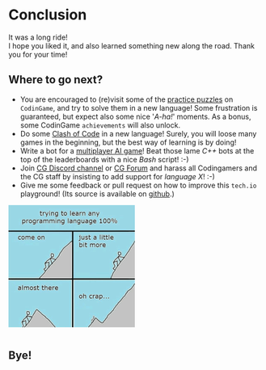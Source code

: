 # Conclusion

It was a long ride!\
I hope you liked it, and also learned something new along the road.
Thank you for your time!

## Where to go next?

- You are encouraged to (re)visit some of the [practice puzzles](https://www.codingame.com/training) on `CodinGame`, and try to solve them in a new language! Some frustration is guaranteed, but expect also some nice '_A-ha!_' moments. As a bonus, some CodinGame `achievements` will also unlock.
- Do some [Clash of Code](https://www.codingame.com/multiplayer/clashofcode) in a new language! Surely, you will loose many games in the beginning, but the best way of learning is by doing!
- Write a bot for a [multiplayer AI game](https://www.codingame.com/multiplayer/bot-programming)! Beat those lame _C++_ bots at the top of the leaderboards with a nice _Bash_ script! :-)
- Join [CG Discord channel](https://discord.com/channels/466965651135922206/466965651135922208) or [CG Forum](https://www.codingame.com/forum/t/languages-update/1574) and harass all Codingamers and the CG staff by insisting to add support for _language X_! :-)
- Give me some feedback or pull request on how to improve this `tech.io` playground! (Its source is available on [github](https://github.com/tbali0524/playground-dvtfkqgd).)

![Meme](../pic/meme_outro.png)

## Bye!
